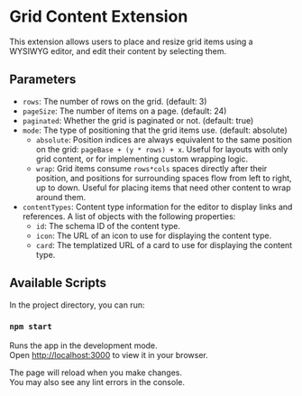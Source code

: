 # Grid Content Extension

This extension allows users to place and resize grid items using a WYSIWYG editor, and edit their content by selecting them.

## Parameters

- `rows`: The number of rows on the grid. (default: 3)
- `pageSize`: The number of items on a page. (default: 24)
- `paginated`: Whether the grid is paginated or not. (default: true)
- `mode`: The type of positioning that the grid items use. (default: absolute)
  - `absolute`: Position indices are always equivalent to the same position on the grid: `pageBase + (y * rows) + x`. Useful for layouts with only grid content, or for implementing custom wrapping logic.
  - `wrap`: Grid items consume `rows*cols` spaces directly after their position, and positions for surrounding spaces flow from left to right, up to down. Useful for placing items that need other content to wrap around them.
- `contentTypes`: Content type information for the editor to display links and references. A list of objects with the following properties:
  - `id`: The schema ID of the content type.
  - `icon`: The URL of an icon to use for displaying the content type.
  - `card`: The templatized URL of a card to use for displaying the content type.

## Available Scripts

In the project directory, you can run:

### `npm start`

Runs the app in the development mode.\
Open [http://localhost:3000](http://localhost:3000) to view it in your browser.

The page will reload when you make changes.\
You may also see any lint errors in the console.